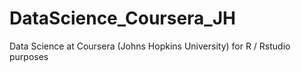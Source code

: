 # DataScience_Coursera_JH
Data Science at Coursera (Johns Hopkins University) for R / Rstudio purposes
